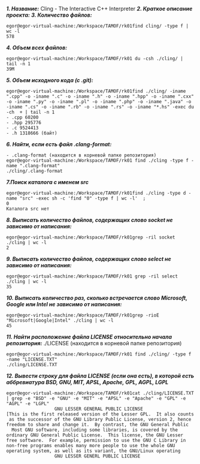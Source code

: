 ***1. Название:***
Cling - The Interactive C++ Interpreter
***2. Краткое описание проекта:***
***3. Количество файлов:*** 
```
egor@egor-virtual-machine:/Workspace/TAMOF/rk01find cling/ -type f | wc -l
578
```
***4. Объем всех файлов:*** 
```
egor@egor-virtual-machine:/Workspace/TAMOF/rk01 du -csh ./cling/ | tail -n 1
39M
```
***5. Объем исходного кода (с .git):***
```
egor@egor-virtual-machine:/Workspace/TAMOF/rk01find ./cling/ -iname ".cpp" -o -iname ".c" -o -iname ".h" -o -iname ".hpp" -o -iname ".cxx" -o -iname ".py" -o -iname ".pl" -o -iname ".php" -o -iname ".java" -o -iname ".cs" -o -iname ".rb" -o -iname ".rs" -o -iname "*.hs" -exec du -ch  + | tail -n 1
- .cpp 60200 
- .hpp 295776 
- .c 9524413 
- .h 1318666 (байт)
```
***6. Найти, если есть файл .clang-format:*** 
```
- .clang-format (находится в корневой папке репозитория)
egor@egor-virtual-machine:/Workspace/TAMOF/rk01 find ./cling -type f -name ".clang-format"
./cling/.clang-format
```
***7.Поиск каталога с именем src***
```
egor@egor-virtual-machine:/Workspace/TAMOF/rk01find ./cling -type d -name "src" -exec sh -c 'find "0" -type f | wc -l'  ;
0
Каталога src нет
```
***8. Выписать количество файлов, содержащих слово socket не зависимо от написания:*** 
``` 
egor@egor-virtual-machine:/Workspace/TAMOF/rk01grep -ril socket ./cling | wc -l
2
```
***9. Выписать количество файлов, содержащих слово select не зависимо от написания:***
```
egor@egor-virtual-machine:/Workspace/TAMOF/rk01 grep -ril select ./cling | wc -l
35
```
***10. Выписать количество раз, сколько встречается слово Microsoft, Google или Intel не зависимо от написания:***
```    
egor@egor-virtual-machine:/Workspace/TAMOF/rk01grep -rioE "Microsoft|Google|Intel" ./cling | wc -l
45
```
***11. Найти расположение файла LICENSE относительно начала репозитория:***
./LICENSE (находится в корневой папке репозитория)
```
egor@egor-virtual-machine:/Workspace/TAMOF/rk01 find ./cling/ -type f -name "LICENSE.TXT"
./cling/LICENSE.TXT 
```
***12. Вывести строку для файла LICENSE (если она есть), в которой есть аббревиатура BSD, GNU, MIT, APSL, Apache, GPL, AGPL, LGPL*** 
```
egor@egor-virtual-machine:/Workspace/TAMOF/rk01cat ./cling/LICENSE.TXT | grep -e "BSD" -e "GNU" -e "MIT" -e "APSL" -e "Apache" -e "GPL" -e "AGPL" -e "LGPL"
                  GNU LESSER GENERAL PUBLIC LICENSE
[This is the first released version of the Lesser GPL.  It also counts
 as the successor of the GNU Library Public License, version 2, hence
freedom to share and change it.  By contrast, the GNU General Public
  Most GNU software, including some libraries, is covered by the
ordinary GNU General Public License.  This license, the GNU Lesser
free software.  For example, permission to use the GNU C Library in
non-free programs enables many more people to use the whole GNU
operating system, as well as its variant, the GNU/Linux operating
                  GNU LESSER GENERL PUBLIC LICENSE
```
